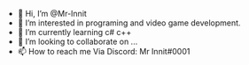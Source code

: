 - 👋 Hi, I’m @Mr-Innit
- 👀 I’m interested in programing and video game development. 
- 🌱 I’m currently learning c# c++
- 💞️ I’m looking to collaborate on ...
- 📫 How to reach me Via Discord: Mr Innit#0001

<!---
Mr-Innit/Mr-Innit is a ✨ special ✨ repository because its `README.md` (this file) appears on your GitHub profile.
You can click the Preview link to take a look at your changes.
--->
